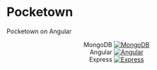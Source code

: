 # Pocketown
Pocketown on Angular

<p align="center">
  MongoDB
  <a href="">
    <img src="https://badge.fury.io/js/mongoose.svg" alt="MongoDB">
  </a><br>
  Angular
  <a href="">
    <img src="https://badge.fury.io/js/%40angular%2Fcore.svg" alt="Angular">
  </a><br>
  Express
  <a href="">
    <img src="https://badge.fury.io/js/express.svg" alt="Express">
  </a>
 </p>
